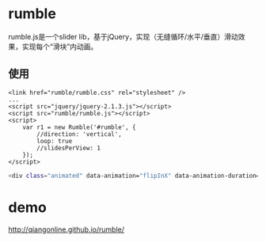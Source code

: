 # rumble
rumble.js是一个slider lib，基于jQuery，实现（无缝循环/水平/垂直）滑动效果，实现每个“滑块”内动画。
## 使用
```
<link href="rumble/rumble.css" rel="stylesheet" />
...
<script src="jquery/jquery-2.1.3.js"></script>
<script src="rumble/rumble.js"></script>
<script>
    var r1 = new Rumble('#rumble', {
        //direction: 'vertical',
        loop: true
        //slidesPerView: 1
    });
</script>

```
```bash
<div class="animated" data-animation="flipInX" data-animation-duration="1500" data-animation-delay="500"></div>
```
# demo
http://qiangonline.github.io/rumble/
